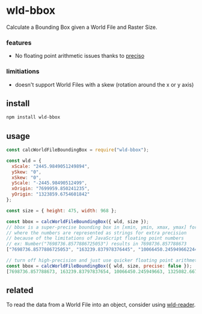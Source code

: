 # wld-bbox
Calculate a Bounding Box given a World File and Raster Size.

### features
- No floating point arithmetic issues thanks to [preciso](https://github.com/danieljdufour/preciso)

### limitiations
- doesn't support World Files with a skew (rotation around the x or y axis)


## install
```bash
npm install wld-bbox
```

## usage
```js
const calcWorldFileBoundingBox = require("wld-bbox");

const wld = {
  xScale: "2445.9849051249894",
  ySkew: "0",
  xSkew: "0",
  yScale: "-2445.98490512499",
  xOrigin: "7699959.850241235",
  yOrigin: "1323859.6754601842"
};

const size = { height: 475, width: 968 };

const bbox = calcWorldFileBoundingBox({ wld, size });
// bbox is a super-precise bounding box in [xmin, ymin, xmax, ymax] format
// where the numbers are represented as strings for extra precision
// because of the limitations of JavaScript floating point numbers
// ex: Number("7698736.8577886725053") results in 7698736.857788673
["7698736.8577886725053", "163239.837978376445", "10066450.2459496622445", "1325082.667912746695"]

// turn off high-precision and just use quicker floating point arithmetic
const bbox = calcWorldFileBoundingBox({ wld, size, precise: false });
[7698736.857788673, 163239.83797837654, 10066450.245949663, 1325082.6679127468]
```

## related
To read the data from a World File into an object, consider using [wld-reader](https://github.com/WorldFile/wld-reader).
